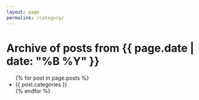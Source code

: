 ```yaml
---
layout: page
permalink: /category/
---
```


<h1>Archive of posts from {{ page.date | date: "%B %Y" }}</h1>

<ul class="posts">
{% for post in page.posts %}
  <li>
    <span class="post-link">{{ post.categories }}</span>
  </li>
{% endfor %}
</ul>